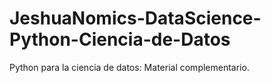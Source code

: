 # JeshuaNomics-DataScience-Python-Ciencia-de-Datos
Python para la ciencia de datos: Material complementario.
